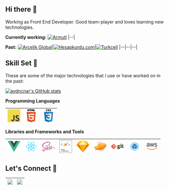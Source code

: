 ## Hi there 👋
Working as Front End Developer.
Good team-player and loves learning new technologies.

**Currently working:**
<a href="https://www.linkedin.com/company/armut/mycompany/verification/"><img src="https://media.licdn.com/dms/image/D4D0BAQGawG8QDfploA/company-logo_100_100/0/1681222923618?e=1689811200&v=beta&t=bxvpkrAcQlRBepWpfzYtPp9Frh55BIfWQwC5EhlEPYg" width="32" alt="Armutl" titlt="Armut"></a>
|--|

**Past:** 
<a href="https://www.linkedin.com/company/arcelikglobal/mycompany/"><img src="https://media.licdn.com/dms/image/D4D0BAQHavkQY8OBAUg/company-logo_100_100/0/1680536890474?e=1689811200&v=beta&t=9HveeqsoMJKHnORxHboI6TQ3K6iig_XQU_0bZGj8oR4" width="32" alt="Arcelik Global" titlt="Arcelik Global"></a>|<a href="https://www.linkedin.com/company/hesapkurdu/"><img src="https://media.licdn.com/dms/image/C4D0BAQEllP2un-jQ0A/company-logo_100_100/0/1605516922220?e=1689811200&v=beta&t=6pDUecTYodRoQeRo-4u8lOsX2pM6i1ZpJjOlx5p_zU8" width="32" alt="Hesapkurdu.com" titlt="Hesapkurdu.com"></a>|<a href="https://www.linkedin.com/company/turkcell/"><img src="https://media.licdn.com/dms/image/C4D0BAQFHCrz5AWoD4A/company-logo_100_100/0/1679488021715?e=1689811200&v=beta&t=2uhKSz7crfDIbz5qMVDSA0EPN9qUa7xR6DZ1uM-47bw" width="32" alt="Turkcell" titlt="Turkcell"></a>
|--|--|--|


## Skill Set :muscle:

These are some of the major technologies that I use or have worked on in the past:

[![aydncnar's GitHub stats](https://github-readme-stats.vercel.app/api/top-langs/?username=aydncnar&theme=dracula&layout=compact)](https://github.com/aydncnar)


**Programming Languages**

<img alt="JS" title="JavaScript" width="40px" src="https://raw.githubusercontent.com/github/explore/master/topics/javascript/javascript.png">|<img title="HTML" alt="HTML" width="40px" src="https://raw.githubusercontent.com/github/explore/master/topics/html/html.png">|<img title="CSS" alt="CSS" width="40px" src="https://raw.githubusercontent.com/github/explore/master/topics/css/css.png">
|--|--|--|


**Libraries and Frameworks and Tools**

<img title="Vue" alt="Vue" width="40px" src="https://raw.githubusercontent.com/github/explore/master/topics/vue/vue.png">|<img title="React" alt="React" width="40px" src="https://raw.githubusercontent.com/github/explore/master/topics/react/react.png">|<img title="Sass" alt="Sass" width="40px" src="https://raw.githubusercontent.com/github/explore/master/topics/sass/sass.png">|<img title="Styled Components" alt="Styled Components" width="40px" src="https://raw.githubusercontent.com/github/explore/master/topics/styled-components/styled-components.png">|<img title="Sketch" alt="Sketch" width="40px" src="https://raw.githubusercontent.com/github/explore/master/topics/sketch/sketch.png">|<img title="Zeplin" alt="Zeplin" width="40px" src="https://raw.githubusercontent.com/github/explore/master/topics/zeplin/zeplin.png">|<img title="Git" alt="Git" width="40px" src="https://raw.githubusercontent.com/github/explore/master/topics/git/git.png">|<img title="Webpack" alt="Webpack" width="40px" src="https://raw.githubusercontent.com/github/explore/master/topics/webpack/webpack.png">|<img title="Aws" alt="Aws" width="40px" src="https://raw.githubusercontent.com/github/explore/master/topics/aws/aws.png">|
|--|--|--|--|--|--|--|--|--|


## Let's Connect :handshake:

<a href="https://www.linkedin.com/in/aydncnar/"><img src="https://cdn2.iconfinder.com/data/icons/social-media-2285/512/1_Linkedin_unofficial_colored_svg-128.png" width="32"></a>|<a href="https://medium.com/@aydncnar"><img src="https://cdn2.iconfinder.com/data/icons/social-micon/512/medium-128.png" width="32"></a>
|--|--|


<!--
**aydncnar/aydncnar** is a ✨ _special_ ✨ repository because its `README.md` (this file) appears on your GitHub profile.

Here are some ideas to get you started:

- 🔭 I’m currently working on ...
- 🌱 I’m currently learning ...
- 👯 I’m looking to collaborate on ...
- 🤔 I’m looking for help with ...
- 💬 Ask me about ...
- 📫 How to reach me: ...
- 😄 Pronouns: ...
- ⚡ Fun fact: ...
-->
